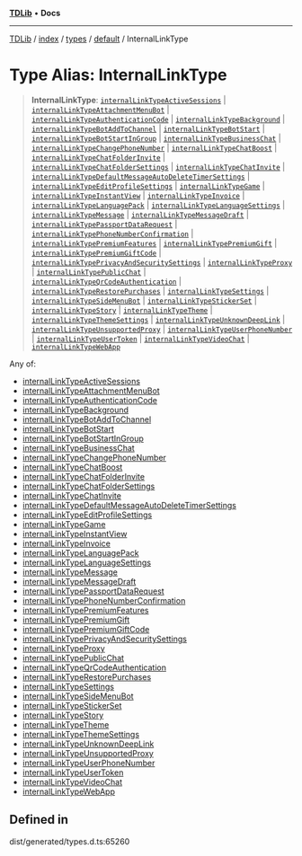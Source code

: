 [**TDLib**](../../../../../../README.md) • **Docs**

***

[TDLib](../../../../../../modules.md) / [index](../../../../../README.md) / [types](../../../README.md) / [default](../README.md) / InternalLinkType

# Type Alias: InternalLinkType

> **InternalLinkType**: [`internalLinkTypeActiveSessions`](internalLinkTypeActiveSessions.md) \| [`internalLinkTypeAttachmentMenuBot`](internalLinkTypeAttachmentMenuBot.md) \| [`internalLinkTypeAuthenticationCode`](internalLinkTypeAuthenticationCode.md) \| [`internalLinkTypeBackground`](internalLinkTypeBackground.md) \| [`internalLinkTypeBotAddToChannel`](internalLinkTypeBotAddToChannel.md) \| [`internalLinkTypeBotStart`](internalLinkTypeBotStart.md) \| [`internalLinkTypeBotStartInGroup`](internalLinkTypeBotStartInGroup.md) \| [`internalLinkTypeBusinessChat`](internalLinkTypeBusinessChat.md) \| [`internalLinkTypeChangePhoneNumber`](internalLinkTypeChangePhoneNumber.md) \| [`internalLinkTypeChatBoost`](internalLinkTypeChatBoost.md) \| [`internalLinkTypeChatFolderInvite`](internalLinkTypeChatFolderInvite.md) \| [`internalLinkTypeChatFolderSettings`](internalLinkTypeChatFolderSettings.md) \| [`internalLinkTypeChatInvite`](internalLinkTypeChatInvite.md) \| [`internalLinkTypeDefaultMessageAutoDeleteTimerSettings`](internalLinkTypeDefaultMessageAutoDeleteTimerSettings.md) \| [`internalLinkTypeEditProfileSettings`](internalLinkTypeEditProfileSettings.md) \| [`internalLinkTypeGame`](internalLinkTypeGame.md) \| [`internalLinkTypeInstantView`](internalLinkTypeInstantView.md) \| [`internalLinkTypeInvoice`](internalLinkTypeInvoice.md) \| [`internalLinkTypeLanguagePack`](internalLinkTypeLanguagePack.md) \| [`internalLinkTypeLanguageSettings`](internalLinkTypeLanguageSettings.md) \| [`internalLinkTypeMessage`](internalLinkTypeMessage.md) \| [`internalLinkTypeMessageDraft`](internalLinkTypeMessageDraft.md) \| [`internalLinkTypePassportDataRequest`](internalLinkTypePassportDataRequest.md) \| [`internalLinkTypePhoneNumberConfirmation`](internalLinkTypePhoneNumberConfirmation.md) \| [`internalLinkTypePremiumFeatures`](internalLinkTypePremiumFeatures.md) \| [`internalLinkTypePremiumGift`](internalLinkTypePremiumGift.md) \| [`internalLinkTypePremiumGiftCode`](internalLinkTypePremiumGiftCode.md) \| [`internalLinkTypePrivacyAndSecuritySettings`](internalLinkTypePrivacyAndSecuritySettings.md) \| [`internalLinkTypeProxy`](internalLinkTypeProxy.md) \| [`internalLinkTypePublicChat`](internalLinkTypePublicChat.md) \| [`internalLinkTypeQrCodeAuthentication`](internalLinkTypeQrCodeAuthentication.md) \| [`internalLinkTypeRestorePurchases`](internalLinkTypeRestorePurchases.md) \| [`internalLinkTypeSettings`](internalLinkTypeSettings.md) \| [`internalLinkTypeSideMenuBot`](internalLinkTypeSideMenuBot.md) \| [`internalLinkTypeStickerSet`](internalLinkTypeStickerSet.md) \| [`internalLinkTypeStory`](internalLinkTypeStory.md) \| [`internalLinkTypeTheme`](internalLinkTypeTheme.md) \| [`internalLinkTypeThemeSettings`](internalLinkTypeThemeSettings.md) \| [`internalLinkTypeUnknownDeepLink`](internalLinkTypeUnknownDeepLink.md) \| [`internalLinkTypeUnsupportedProxy`](internalLinkTypeUnsupportedProxy.md) \| [`internalLinkTypeUserPhoneNumber`](internalLinkTypeUserPhoneNumber.md) \| [`internalLinkTypeUserToken`](internalLinkTypeUserToken.md) \| [`internalLinkTypeVideoChat`](internalLinkTypeVideoChat.md) \| [`internalLinkTypeWebApp`](internalLinkTypeWebApp.md)

Any of:
- [internalLinkTypeActiveSessions](internalLinkTypeActiveSessions.md)
- [internalLinkTypeAttachmentMenuBot](internalLinkTypeAttachmentMenuBot.md)
- [internalLinkTypeAuthenticationCode](internalLinkTypeAuthenticationCode.md)
- [internalLinkTypeBackground](internalLinkTypeBackground.md)
- [internalLinkTypeBotAddToChannel](internalLinkTypeBotAddToChannel.md)
- [internalLinkTypeBotStart](internalLinkTypeBotStart.md)
- [internalLinkTypeBotStartInGroup](internalLinkTypeBotStartInGroup.md)
- [internalLinkTypeBusinessChat](internalLinkTypeBusinessChat.md)
- [internalLinkTypeChangePhoneNumber](internalLinkTypeChangePhoneNumber.md)
- [internalLinkTypeChatBoost](internalLinkTypeChatBoost.md)
- [internalLinkTypeChatFolderInvite](internalLinkTypeChatFolderInvite.md)
- [internalLinkTypeChatFolderSettings](internalLinkTypeChatFolderSettings.md)
- [internalLinkTypeChatInvite](internalLinkTypeChatInvite.md)
- [internalLinkTypeDefaultMessageAutoDeleteTimerSettings](internalLinkTypeDefaultMessageAutoDeleteTimerSettings.md)
- [internalLinkTypeEditProfileSettings](internalLinkTypeEditProfileSettings.md)
- [internalLinkTypeGame](internalLinkTypeGame.md)
- [internalLinkTypeInstantView](internalLinkTypeInstantView.md)
- [internalLinkTypeInvoice](internalLinkTypeInvoice.md)
- [internalLinkTypeLanguagePack](internalLinkTypeLanguagePack.md)
- [internalLinkTypeLanguageSettings](internalLinkTypeLanguageSettings.md)
- [internalLinkTypeMessage](internalLinkTypeMessage.md)
- [internalLinkTypeMessageDraft](internalLinkTypeMessageDraft.md)
- [internalLinkTypePassportDataRequest](internalLinkTypePassportDataRequest.md)
- [internalLinkTypePhoneNumberConfirmation](internalLinkTypePhoneNumberConfirmation.md)
- [internalLinkTypePremiumFeatures](internalLinkTypePremiumFeatures.md)
- [internalLinkTypePremiumGift](internalLinkTypePremiumGift.md)
- [internalLinkTypePremiumGiftCode](internalLinkTypePremiumGiftCode.md)
- [internalLinkTypePrivacyAndSecuritySettings](internalLinkTypePrivacyAndSecuritySettings.md)
- [internalLinkTypeProxy](internalLinkTypeProxy.md)
- [internalLinkTypePublicChat](internalLinkTypePublicChat.md)
- [internalLinkTypeQrCodeAuthentication](internalLinkTypeQrCodeAuthentication.md)
- [internalLinkTypeRestorePurchases](internalLinkTypeRestorePurchases.md)
- [internalLinkTypeSettings](internalLinkTypeSettings.md)
- [internalLinkTypeSideMenuBot](internalLinkTypeSideMenuBot.md)
- [internalLinkTypeStickerSet](internalLinkTypeStickerSet.md)
- [internalLinkTypeStory](internalLinkTypeStory.md)
- [internalLinkTypeTheme](internalLinkTypeTheme.md)
- [internalLinkTypeThemeSettings](internalLinkTypeThemeSettings.md)
- [internalLinkTypeUnknownDeepLink](internalLinkTypeUnknownDeepLink.md)
- [internalLinkTypeUnsupportedProxy](internalLinkTypeUnsupportedProxy.md)
- [internalLinkTypeUserPhoneNumber](internalLinkTypeUserPhoneNumber.md)
- [internalLinkTypeUserToken](internalLinkTypeUserToken.md)
- [internalLinkTypeVideoChat](internalLinkTypeVideoChat.md)
- [internalLinkTypeWebApp](internalLinkTypeWebApp.md)

## Defined in

dist/generated/types.d.ts:65260

